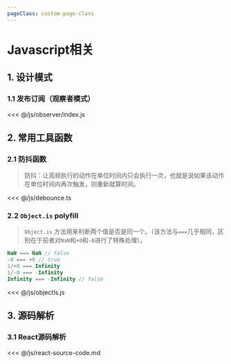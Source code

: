 ```yaml
---
pageClass: custom-page-class
---
```

# Javascript相关

## 1. 设计模式
### 1.1 发布订阅（观察者模式）

<<< @/js/observer/index.js

## 2. 常用工具函数
### 2.1 防抖函数
> 防抖：让高频执行的动作在单位时间内只会执行一次，也就是说如果该动作在单位时间内再次触发，则重新就算时间。

<<< @/js/debounce.ts

### 2.2 `Object.is` polyfill
> `Object.is` 方法用来判断两个值是否是同一个。（该方法与`===`几乎相同，区别在于前者对`NaN`和`+0`和`-0`进行了特殊处理）。
```js
NaN === NaN // false
-0 === +0 // true
1/+0 === Infinity
1/-0 === -Infinity
Infinity === -Infinity // false
```

<<< @/js/objectIs.js

## 3. 源码解析
### 3.1 React源码解析

<<< @/js/react-source-code.md

